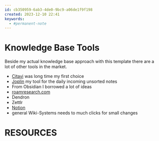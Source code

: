 ```yaml
---
id: cb350959-6ab3-4de0-9bc9-a06de1f9f198
created: 2023-12-10 22:41
keywords: 
  - #permanent-note
---
```



Knowledge Base Tools
======================================================================

Beside my actual knowledge base approach with this template there are a lot of other tools in the market.  

* [Citavi](citavi.md) was long time my first choice
* [Joplin](joplin.md) my tool for the daily incoming unsorted notes
* From Obsidian I borrowed a lot of ideas
* [roamresearch.com](https://roamresearch.com/)  
* Dendron
* Zettlr
* [Notion](notion.md)
* general Wiki-Systems needs to much clicks for small changes 



RESOURCES
======================================================================
